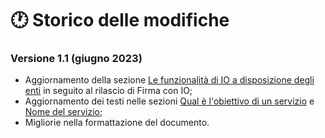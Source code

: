 # 🕐 Storico delle modifiche

### Versione 1.1 (giugno 2023)

* Aggiornamento della sezione [Le funzionalità di IO a disposizione degli enti](le-funzionalita-di-io-a-disposizione-degli-enti/) in seguito al rilascio di Firma con IO;
* Aggiornamento dei testi nelle sezioni [Qual è l'obiettivo di un servizio](i-servizi-in-io/definire-un-servizio/qual-e-lobiettivo-del-servizio.md) e [Nome del servizio](come-si-crea-un-servizio/la-scheda-servizio/nome-del-servizio.md);
* Migliorie nella formattazione del documento.

